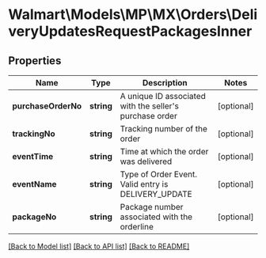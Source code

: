 # Walmart\Models\MP\MX\Orders\DeliveryUpdatesRequestPackagesInner

## Properties

Name | Type | Description | Notes
------------ | ------------- | ------------- | -------------
**purchaseOrderNo** | **string** | A unique ID associated with the seller's purchase order | [optional]
**trackingNo** | **string** | Tracking number of the order | [optional]
**eventTime** | **string** | Time at which the order was delivered | [optional]
**eventName** | **string** | Type of Order Event. Valid entry is DELIVERY_UPDATE | [optional]
**packageNo** | **string** | Package number associated with the orderline | [optional]


[[Back to Model list]](./) [[Back to API list]](../../../../../README.md#supported-apis) [[Back to README]](../../../../../README.md)
